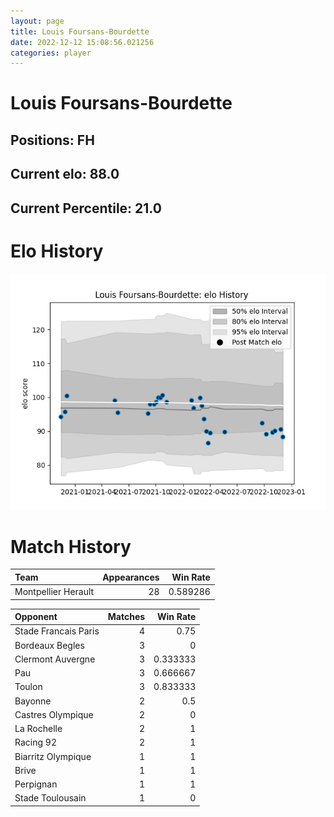 ```yaml
---  
layout: page  
title: Louis Foursans-Bourdette  
date: 2022-12-12 15:08:56.021256  
categories: player  
---
```

# Louis Foursans-Bourdette

## Positions: FH

## Current elo: 88.0

## Current Percentile: 21.0

# Elo History


![elo history](history_LouisFoursans-Bourdette.png)
# Match History


| Team                |   Appearances |   Win Rate |
|:--------------------|--------------:|-----------:|
| Montpellier Herault |            28 |   0.589286 |

| Opponent             |   Matches |   Win Rate |
|:---------------------|----------:|-----------:|
| Stade Francais Paris |         4 |   0.75     |
| Bordeaux Begles      |         3 |   0        |
| Clermont Auvergne    |         3 |   0.333333 |
| Pau                  |         3 |   0.666667 |
| Toulon               |         3 |   0.833333 |
| Bayonne              |         2 |   0.5      |
| Castres Olympique    |         2 |   0        |
| La Rochelle          |         2 |   1        |
| Racing 92            |         2 |   1        |
| Biarritz Olympique   |         1 |   1        |
| Brive                |         1 |   1        |
| Perpignan            |         1 |   1        |
| Stade Toulousain     |         1 |   0        |